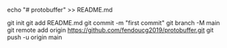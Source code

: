 echo "# protobuffer" >> README.md

git init
git add README.md
git commit -m "first commit"
git branch -M main
git remote add origin https://github.com/fendoucg2019/protobuffer.git
git push -u origin main
